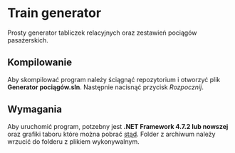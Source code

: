 # Train generator
Prosty generator tabliczek relacyjnych oraz zestawień pociągów pasażerskich.

## Kompilowanie
Aby skompilować program należy ściągnąć repozytorium i otworzyć plik **Generator pociągów.sln**. Następnie nacisnąć przycisk *Rozpocznij*. 
## Wymagania
Aby uruchomić program, potzebny jest **.NET Framework 4.7.2 lub nowszej** oraz grafiki taboru które można pobrać [stąd](https://ujeb.se/9On0W). Folder z archiwum należy wrzucić do folderu z plikiem wykonywalnym.